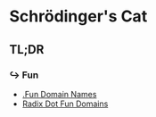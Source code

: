 # Schrödinger's Cat

## TL;DR

### ↪  Fun

- [.Fun Domain Names](https://namecheap.com/domains/registration/gtld/fun.aspx)
- [Radix Dot Fun Domains](https://radix.website/dot-fun)

